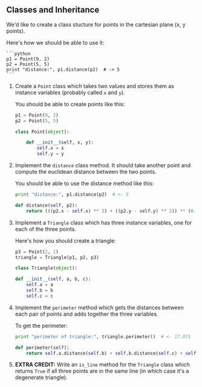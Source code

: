 ## Classes and Inheritance

We'd like to create a class stucture for points in the cartesian plane (x, y points).

Here's how we should be able to use it:

    ```python
    p1 = Point(9, 2)
    p2 = Point(5, 5)
    print "distance:", p1.distance(p2)  # -> 5
    ```

1. Create a `Point` class which takes two values and stores them as instance variables (probably called `x` and `y`).

    You should be able to create points like this:

    ```python
    p1 = Point(9, 2)
    p2 = Point(5, 5)
    ```
    ```python
    class Point(object):

        def __init__(self, x, y):
            self.x = x
            self.y = y
    ```

2. Implement the `distance` class method. It should take another point and compute the euclidean distance between the two points.

    You should be able to use the distance method like this:

    ```python
    print "distance:", p1.distance(p2)  # <- 5
    ```
    ```python
    def distance(self, p2):
        return (((p2.x - self.x) ** 2) + ((p2.y - self.y) ** 2)) ** (0.5)
    ```

3. Implement a `Triangle` class which has three instance variables, one for each of the three points.

    Here's how you should create a triangle:

    ```python
    p3 = Point(2, 1)
    triangle = Triangle(p1, p2, p3)
    ```
    ```python
    class Triangle(object):

    def __init__(self, a, b, c):
        self.a = a
        self.b = b
        self.c = c
    ```

4. Implement the `perimeter` method which gets the distances between each pair of points and adds together the three variables.

    To get the perimeter:

    ```python
    print "perimeter of triangle:", triangle.perimeter()  # <- 17.071
    ```
    ```python
    def perimeter(self):
        return self.a.distance(self.b) + self.b.distance(self.c) + self.c.distance(self.a)
    ```

5. **EXTRA CREDIT:** Write an `is_line` method for the `Triangle` class which returns `True` if all three points are in the same line (in which case it's a degenerate triangle).
